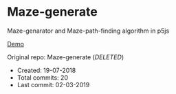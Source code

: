 # Maze-generate

Maze-genarator and Maze-path-finding algorithm in p5js

[Demo](https://hoangtran0410.github.io/p5js-playground/2019/maze/)

Original repo: Maze-generate (*DELETED*)
+ Created: 19-07-2018
+ Total commits: 20
+ Last commit: 02-03-2019